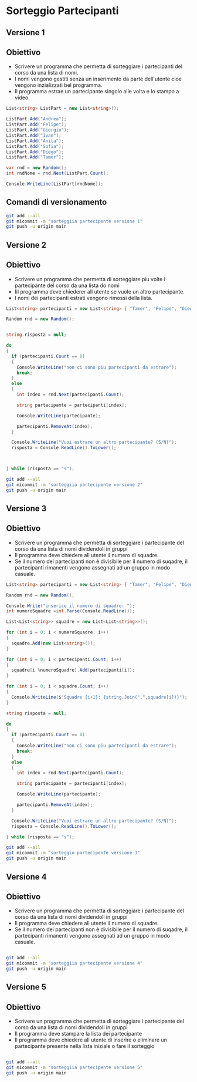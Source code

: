 # Sorteggio Partecipanti

## Versione 1

## Obiettivo

- Scrivere un programma che permetta di sorteggiare i partecipanti del corso da una lista di nomi.
- I nomi vengono gestiti senza un inserimento da parte dell'utente cioe vengono inzializzati bel programma.
- Il programma estrae un partecipante singolo alle volta e lo stampo a video.


```csharp
List<string> ListPart = new List<string>();

ListPart.Add("Andrea");
ListPart.Add("Felipe");
ListPart.Add("Giorgio");
ListPart.Add("Ivan");
ListPart.Add("Anita");
ListPart.Add("Sofia");
ListPart.Add("Diego");
ListPart.Add("Tamer");

var rnd = new Random();
int rndNome = rnd.Next(ListPart.Count);

Console.WriteLine(ListPart[rndNome]);

```

## Comandi di versionamento

```bash
git add --all
git mìcommit -m "sorteggiia partecipente versione 1"
git push -u origin main
```

## Versione 2

## Obiettivo

- Scrivere un programma che permetta di sorteggiare piu volte i partecipante del corso da una lista do nomi
- Iil programma deve chiederer all utente se vuole un altro partecipante.
- I nomi dei partecipanti estrati vengono rimossi della lista.


```csharp
List<string> partecipanti = new List<string> { "Tamer", "Felipe", "Diego", "Ivan", "Giorgio", "Anita", "Sofia", "Andrea" };

Random rnd = new Random();


string risposta = null;

do
{
  if (partecipanti.Count == 0)
  {
    Console.WriteLine("non ci sono piu partecipanti da estrare");
    break;
  }
  else
  {
    int index = rnd.Next(partecipanti.Count);

    string partecipante = partecipanti[index];

    Console.WriteLine(partecipante);

    partecipanti.RemoveAt(index);
  }

  Console.WriteLine("Vuoi estrare un altro partecipante? (S/N)");
  risposta = Console.ReadLine().ToLower();



} while (risposta == "s");

```

```bash
git add --all
git mìcommit -m "sorteggiia partecipente versione 2"
git push -u origin main
```



## Versione 3

## Obiettivo

- Scrivere un programma che permetta di sorteggiare i partecipante del corso da una lista di nomi dividendoli in gruppi
- Il programma deve chiedere all utente il numero di squadre.
- Se il numero dei partecipanti non è divisibile per il numero di suqadre, il partecipanti rimanenti vengono assegnati ad un gruppo in modo casuale.

```csharp
List<string> partecipanti = new List<string> { "Tamer", "Felipe", "Diego", "Ivan", "Giorgio", "Anita", "Sofia", "Andrea" };

Random rnd = new Random();

Console.Write("inserice il numero di squadre: ");
int numeroSquadre =int.Parse(Console.ReadLine());

List<List<string>> squadre = new List<List<string>>();

for (int i = 0; i < numeroSquadre; i++)
{
  squadre.Add(new List<string>());
}

for (int i = 0; i < partecipanti.Count; i++)
{
  squadre[i %numeroSquadre].Add(partecipanti[i]);
}

for (int i = 0; i < squadre.Count; i++)
{
  Console.WriteLine($"Squadre {i+1}: {string.Join(",",squadre[i])}");
}

string risposta = null;

do
{
  if (partecipanti.Count == 0)
  {
    Console.WriteLine("non ci sono piu partecipanti da estrare");
    break;
  }
  else
  {
    int index = rnd.Next(partecipanti.Count);

    string partecipante = partecipanti[index];

    Console.WriteLine(partecipante);

    partecipanti.RemoveAt(index);
  }

  Console.WriteLine("Vuoi estrare un altro partecipante? (S/N)");
  risposta = Console.ReadLine().ToLower();

} while (risposta == "s");
```

```bash
git add --all
git mìcommit -m "sorteggio partecipente versione 3"
git push -u origin main
```

## Versione 4

## Obiettivo

- Scrivere un programma che permetta di sorteggiare i partecipante del corso da una lista di nomi dividendoli in gruppi
- Il programma deve chiedere all utente il numero di squadre.
- Se il numero dei partecipanti non è divisibile per il numero di suqadre, il partecipanti rimanenti vengono assegnati ad un gruppo in modo casuale.

```csharp

```

```bash
git add --all
git mìcommit -m "sorteggiia partecipente versione 4"
git push -u origin main
```

## Versione 5

## Obiettivo

- Scrivere un programma che permetta di sorteggiare i partecipante del corso da una lista di nomi dividendoli in gruppi
- Il programma deve stampare la lista dei partecipante
- Il programma deve chiedere all utente di inserire o eliminare un partecipante presente nella lista iniziale o fare il sorteggio

```csharp

```

```bash
git add --all
git mìcommit -m "sorteggiia partecipente versione 5"
git push -u origin main
```